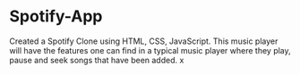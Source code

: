 # Spotify-App 
Created a Spotify Clone using HTML, CSS, JavaScript. This
music player will have the features one
can find in a typical music player where
they play, pause and seek songs that
have been added.
x


